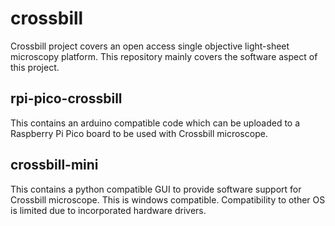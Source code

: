 # crossbill
Crossbill project covers an open access single objective light-sheet microscopy platform. This repository mainly covers the software aspect of this project.


## rpi-pico-crossbill
This contains an arduino compatible code which can be uploaded to a Raspberry Pi Pico board to be used with Crossbill microscope.

## crossbill-mini
This contains a python compatible GUI to provide software support for Crossbill microscope.
This is windows compatible. Compatibility to other OS is limited due to incorporated hardware drivers.
